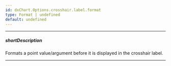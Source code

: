 ```yaml
---
id: dxChart.Options.crosshair.label.format
type: Format | undefined
default: undefined
---
```

---
##### shortDescription
Formats a point value/argument before it is displayed in the crosshair label.

---
<!-- %fullDescription% -->

<!-- import * from 'api-reference\10 UI Components\dxChart\1 Configuration\argumentAxis\label\format.md' -->

